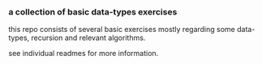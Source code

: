 ### a collection of basic data-types exercises

this repo consists of several basic exercises mostly regarding some data-types, recursion and relevant algorithms.

see individual readmes for more information.